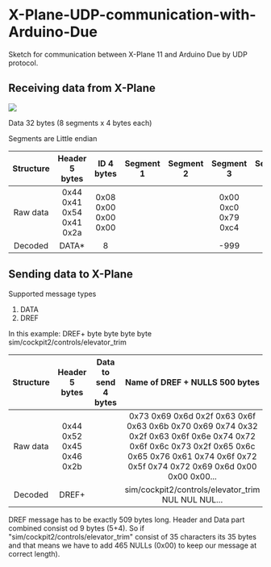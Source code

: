 # X-Plane-UDP-communication-with-Arduino-Due
Sketch for communication between X-Plane 11 and Arduino Due by UDP protocol.



## Receiving data from X-Plane

![](images/GeneralDataOutput.PNG)  

Data 32 bytes (8 segments x 4 bytes each)

Segments are Little endian

|Structure      |Header 5 bytes          | ID 4 bytes        | Segment 1         | Segment 2         | Segment 3         | Segment 4| Segment 5| Segment 6| Segment 7| Segment 8|
| :-----------: | :--------------------: | :---------------: | :---------------: | :---------------: | :---------------: | :------: | :------: | :------: | :------: | :------: |
|Raw data       |0x44 0x41 0x54 0x41 0x2a|0x08 0x00 0x00 0x00|                   |                   |0x00 0xc0 0x79 0xc4|0x00 0xc0 0x79 0xc4|0x00 0xc0 0x79 0xc4|0x00 0xc0 0x79 0xc4|0x00 0xc0 0x79 0xc4|0x00 0xc0 0x79 0xc4|0x00 0xc0 0x79 0xc4|
|Decoded        |DATA*                   |8                  |                   |                   |-999               |-999      |-999      |-999      |-999      |-999      |



## Sending data to X-Plane

Supported message types
1. DATA
2. DREF


In this example:
DREF+ byte byte byte byte sim/cockpit2/controls/elevator_trim

|Structure      |Header 5 bytes          | Data to send 4 bytes | Name of DREF + NULLS 500 bytes|
| :-----------: | :--------------------: | :------------------: | :---------------------------: |
|Raw data       |0x44 0x52 0x45 0x46 0x2b|                      |0x73 0x69 0x6d 0x2f 0x63 0x6f 0x63 0x6b 0x70 0x69 0x74 0x32 0x2f 0x63 0x6f 0x6e 0x74 0x72 0x6f 0x6c 0x73 0x2f 0x65 0x6c 0x65 0x76 0x61 0x74 0x6f 0x72 0x5f 0x74 0x72 0x69 0x6d 0x00 0x00 0x00...|
|Decoded        |DREF+                   |                      |sim/cockpit2/controls/elevator_trim NUL NUL NUL...|

DREF message has to be exactly 509 bytes long. Header and Data part combined consist od 9 bytes (5+4). So if "sim/cockpit2/controls/elevator_trim" consist of 35 characters its 35 bytes and that means we have to add 465 NULLs (0x00) to keep our message at correct length).
